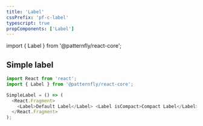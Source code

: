 ```yaml
---
title: 'Label'
cssPrefix: 'pf-c-label'
typescript: true
propComponents: ['Label']
---
```


import { Label } from '@patternfly/react-core';

## Simple label

```js
import React from 'react';
import { Label } from '@patternfly/react-core';

SimpleLabel = () => (
  <React.Fragment>
    <Label>Default Label</Label> <Label isCompact>Compact Label</Label>
  </React.Fragment>
);
```
